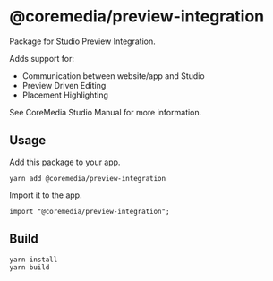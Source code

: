 # @coremedia/preview-integration

Package for Studio Preview Integration. 

Adds support for:

 - Communication between website/app and Studio
 - Preview Driven Editing
 - Placement Highlighting
 
 See CoreMedia Studio Manual for more information.
 
## Usage

Add this package to your app.
 
 ```
yarn add @coremedia/preview-integration
```

Import it to the app.

```
import "@coremedia/preview-integration";
```

## Build

```
yarn install
yarn build
```
